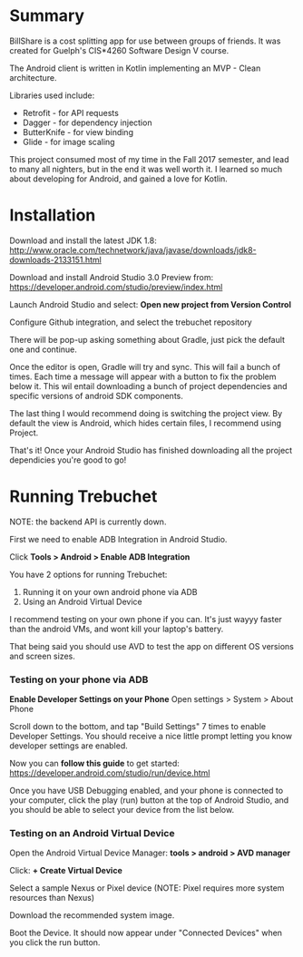 # Summary
BillShare is a cost splitting app for use between groups of friends.  It was created for Guelph's CIS*4260 Software Design V course.

The Android client is written in Kotlin implementing an MVP - Clean architecture.

Libraries used include:

- Retrofit - for API requests
- Dagger - for dependency injection
- ButterKnife - for view binding
- Glide - for image scaling 

This project consumed most of my time in the Fall 2017 semester, and lead to many all nighters, but in the end it was well worth it.  I learned so much about developing for Android, and gained a love for Kotlin.


# Installation
Download and install the latest JDK 1.8: http://www.oracle.com/technetwork/java/javase/downloads/jdk8-downloads-2133151.html

Download and install Android Studio 3.0 Preview from: https://developer.android.com/studio/preview/index.html

Launch Android Studio and select: **Open new project from Version Control**

Configure Github integration, and select the trebuchet repository

There will be pop-up asking something about Gradle, just pick the default one and continue.

Once the editor is open, Gradle will try and sync.  This will fail a bunch of times.
Each time a message will appear with a button to fix the problem below it.
This wil entail downloading a bunch of project dependencies and specific versions of android SDK components.

The last thing I would recommend doing is switching the project view. By default the view is Android,
which hides certain files, I recommend using Project.

That's it! Once your Android Studio has finished downloading all the project dependicies you're good to go!


# Running Trebuchet
NOTE: the backend API is currently down.

First we need to enable ADB Integration in Android Studio.

Click **Tools > Android > Enable ADB Integration**

You have 2 options for running Trebuchet:
1) Running it on your own android phone via ADB
2) Using an Android Virtual Device

I recommend testing on your own phone if you can.  It's just wayyy faster than the android VMs, and wont kill your laptop's battery.

That being said you should use AVD to test the app on different OS versions and screen sizes.

### Testing on your phone via ADB ###

**Enable Developer Settings on your Phone**
Open settings > System > About Phone

Scroll down to the bottom, and tap "Build Settings" 7 times to enable Developer Settings.
You should receive a nice little prompt letting you know developer settings are enabled.

Now you can **follow this guide** to get started: https://developer.android.com/studio/run/device.html

Once you have USB Debugging enabled, and your phone is connected to your computer,
click the play (run) button at the top of Android Studio, and you should be able to select your device
from the list below.


### Testing on an Android Virtual Device ###

Open the Android Virtual Device Manager:
    **tools > android > AVD manager**

Click: **+ Create Virtual Device**

Select a sample Nexus or Pixel device (NOTE: Pixel requires more system resources than Nexus)

Download the recommended system image.

Boot the Device.  It should now appear under "Connected Devices" when you click the run button.



